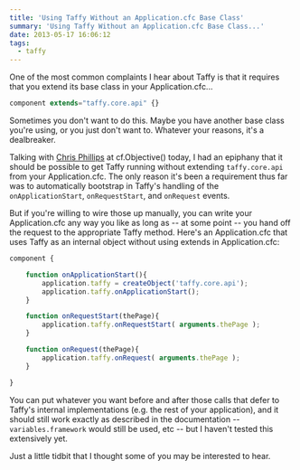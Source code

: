 ```yaml
---
title: 'Using Taffy Without an Application.cfc Base Class'
summary: 'Using Taffy Without an Application.cfc Base Class...'
date: 2013-05-17 16:06:12
tags:
  - taffy
---
```


One of the most common complaints I hear about Taffy is that it requires that you extend its base class in your Application.cfc...

```js
component extends="taffy.core.api" {}
```

Sometimes you don't want to do this. Maybe you have another base class you're using, or you just don't want to. Whatever your reasons, it's a dealbreaker.

Talking with [Chris Phillips](https://twitter.com/cfchris) at cf.Objective() today, I had an epiphany that it should be possible to get Taffy running without extending `taffy.core.api` from your Application.cfc. The only reason it's been a requirement thus far was to automatically bootstrap in Taffy's handling of the `onApplicationStart`, `onRequestStart`, and `onRequest` events.

But if you're willing to wire those up manually, you can write your Application.cfc any way you like as long as -- at some point -- you hand off the request to the appropriate Taffy method. Here's an Application.cfc that uses Taffy as an internal object without using extends in Application.cfc:

```js
component {

	function onApplicationStart(){
		application.taffy = createObject('taffy.core.api');
		application.taffy.onApplicationStart();
	}

	function onRequestStart(thePage){
		application.taffy.onRequestStart( arguments.thePage );
	}

	function onRequest(thePage){
		application.taffy.onRequest( arguments.thePage );
	}

}
```

You can put whatever you want before and after those calls that defer to Taffy's internal implementations (e.g. the rest of your application), and it should still work exactly as described in the documentation -- `variables.framework` would still be used, etc -- but I haven't tested this extensively yet.

Just a little tidbit that I thought some of you may be interested to hear.
